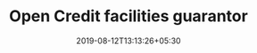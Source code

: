 ---
title: "Open Credit facilities guarantor"
date: 2019-08-12T13:13:26+05:30
type: "accounts"
layout: "open-credit-facilities-guarantor"

loggedin: true
userlogin: true
containernormal: true
reportinfo: true
ocfguarantor: true
---